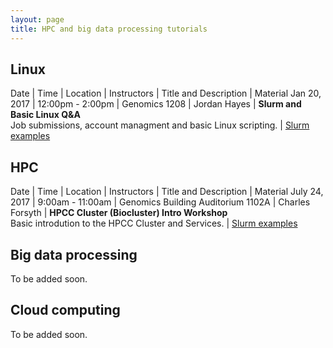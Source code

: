 ```yaml
---
layout: page
title: HPC and big data processing tutorials
---
```


## Linux

Date         | Time             | Location      | Instructors  | Title and Description | Material
Jan 20, 2017 | 12:00pm - 2:00pm | Genomics 1208 | Jordan Hayes | **Slurm and Basic Linux Q&A**<br/>Job submissions, account managment and basic Linux scripting. | [Slurm examples](http://biocluster.ucr.edu/~jhayes/slurm/examples/)

## HPC

Date         | Time             | Location      | Instructors  | Title and Description | Material
July 24, 2017 | 9:00am - 11:00am | Genomics Building Auditorium 1102A | Charles Forsyth | **HPCC Cluster (Biocluster) Intro Workshop**<br/>Basic introdution to the HPCC Cluster and Services. | [Slurm examples](http://biocluster.ucr.edu/~jhayes/slurm/examples/)

## Big data processing

To be added soon.


## Cloud computing

To be added soon.



